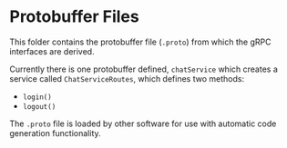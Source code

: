 # Protobuffer Files

This folder contains the protobuffer file (`.proto`) from which the gRPC interfaces are derived.

Currently there is one protobuffer defined, `chatService` which creates a service called `ChatServiceRoutes`, which defines two methods:

* `login()`
* `logout()`

The `.proto` file is loaded by other software for use with automatic code generation functionality.